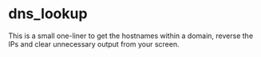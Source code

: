 # dns_lookup

This is a small one-liner to get the hostnames within a domain, reverse the IPs and clear unnecessary output from your screen.
